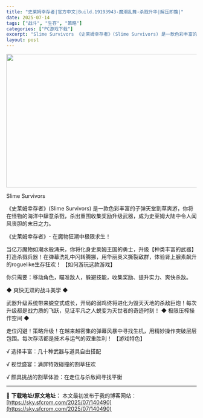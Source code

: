 ```yaml
---
title: "史莱姆幸存者|官方中文|Build.19193943-魔潮乱舞-杀戮升华|解压即撸|"
date: 2025-07-14
tags: ["战斗", "生存", "策略"]
categories: ["PC游戏下载"]
excerpt: "Slime Survivors 《史莱姆幸存者》(Slime Survivors) 是一款色彩丰富的子弹天堂割草爽游，你将在怪物的海洋中肆意杀戮，杀出重围收集奖励升级武器，成为史莱姆大陆中令人闻风丧胆的末日之力。 《史莱姆幸存者》- 在魔物狂潮中极限求生！ 当亿万魔物如潮水般涌来，你将化身史莱姆王国&hellip;"
layout: post
---
```


<img class="aligncenter size-full wp-image-140491" src="https://sky.sfcrom.com/wp-content/uploads/2025/07/2025071406544436.webp" alt="" width="616" height="353" />

Slime Survivors

《史莱姆幸存者》(Slime Survivors) 是一款色彩丰富的子弹天堂割草爽游，你将在怪物的海洋中肆意杀戮，杀出重围收集奖励升级武器，成为史莱姆大陆中令人闻风丧胆的末日之力。

《史莱姆幸存者》- 在魔物狂潮中极限求生！

当亿万魔物如潮水般涌来，你将化身史莱姆王国的勇士，升级【种类丰富的武器】打造杀戮兵器！在弹幕洗礼中闪转腾挪，用华丽奥义撕裂敌群，体验肾上腺素飙升的roguelike生存狂欢！
【如何游玩这款游戏】

你只需要：移动角色，瞄准敌人，躲避技能，收集奖励、提升实力、爽快杀敌。

◆ 爽快无双的战斗美学 ◆

武器升级系统带来蜕变式成长，开局的弱鸡终将进化为毁天灭地的杀敌巨炮！每次升级都是战力质的飞跃，见证平凡之人蜕变为灭世者的奇迹时刻！
◆ 极限压榨操作空间 ◆

走位闪避！策略升级！在越来越密集的弹幕风暴中寻找生机，用精妙操作突破层层包围。每次存活都是技术与运气的双重胜利！
【游戏特色】

√ 选择丰富：几十种武器与道具自由搭配

√ 视觉盛宴：满屏特效碰撞的割草狂欢

√ 颇具挑战的割草体验：在走位与杀敌间寻找平衡

---
📖 **下载地址/原文地址：** 本文最初发布于我的博客网站：[https://sky.sfcrom.com/2025/07/140490](https://sky.sfcrom.com/2025/07/140490)

